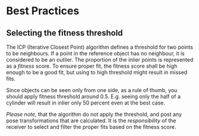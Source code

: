 # Best Practices

## Selecting the fitness threshold
The ICP (Iterative Closest Point) algorithm defines a threshold for two points to be neighbours. If a point in the reference object has no neighbour, it is considered to be an outlier. The proportion of the inlier points is represented as a *fitness* score. To ensure proper fit, the fitness score shall be high enough to be a good fit, but using to high threshold might result in missed fits. 

Since objects can be seen only from one side, as a rule of thumb, you should apply fitness threshold around $0.5$. E.g. seeing only the half of a cylinder will result in inlier only 50 percent even at the best case.

*Please note*, that the algorithm do not apply the threshold, and post any pose transformations that are calculated. It is the *responsibility* of the receiver to select and filter the proper fits based on the fitness score.